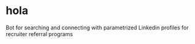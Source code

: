 # hola
Bot for searching and connecting with parametrized Linkedin profiles for recruiter referral programs
